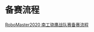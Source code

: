 # 备赛流程

<a href = "https://docs.qq.com/sheet/DREJoUHVGalJaVWpJ?c=F5A0A0" target = "_blank">RoboMaster2020 南工骁鹰战队赛备赛流程</a>